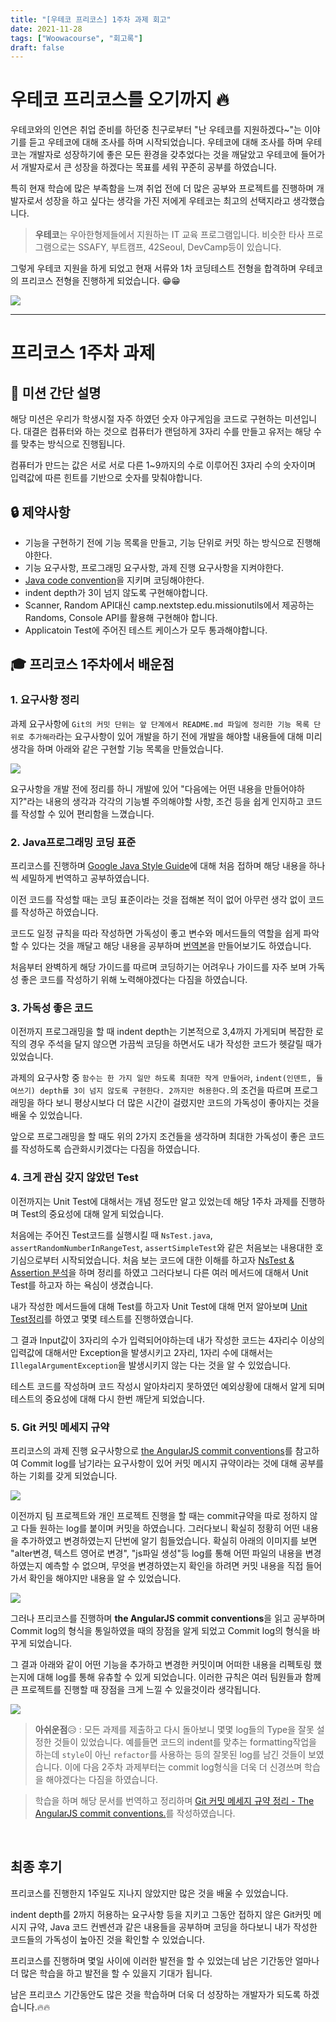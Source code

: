```yaml
---
title: "[우테코 프리코스] 1주차 과제 회고"
date: 2021-11-28
tags: ["Woowacourse", "회고록"]
draft: false
---
```


# 우테코 프리코스를 오기까지 🔥

우테코와의 인연은 취업 준비를 하던중 친구로부터 "난 우테코를 지원하겠다~"는 이야기를 듣고 우테코에 대해 조사를 하며 시작되었습니다. 우테코에 대해 조사를 하며 우테코는 개발자로 성장하기에 좋은 모든 환경을 갖추었다는 것을 깨달았고 우테코에 들어가서 개발자로서 큰 성장을 하겠다는 목표를 세워 꾸준히 공부를 하였습니다.

특히 현재 학습에 많은 부족함을 느껴 취업 전에 더 많은 공부와 프로젝트를 진행하며 개발자로서 성장을 하고 싶다는 생각을 가진 저에게 우테코는 최고의 선택지라고 생각했습니다.

> **우테코**는 우아한형제들에서 지원하는 IT 교육 프로그램입니다.
> 비슷한 타사 프로그램으로는 SSAFY, 부트캠프, 42Seoul, DevCamp등이 있습니다.

그렇게 우테코 지원을 하게 되었고 현재 서류와 1차 코딩테스트 전형을 합격하며 우테코의 프리코스 전형을 진행하게 되었습니다. 😁😁

![](image/20211128_우테코_프리코스-1주차_과제_회고/img.png)

<hr>

# 프리코스 1주차 과제

## 🚀 미션 간단 설명

해당 미션은 우리가 학생시절 자주 하였던 숫자 야구게임을 코드로 구현하는 미션입니다.
대결은 컴퓨터와 하는 것으로 컴퓨터가 랜덤하게 3자리 수를 만들고 유저는 해당 수를 맞추는 방식으로 진행됩니다.

컴퓨터가 만드는 값은 서로 서로 다른 1~9까지의 수로 이루어진 3자리 수의 숫자이며 입력값에 따른 힌트를 기반으로 숫자를 맞춰야합니다.

## 🔒 제약사항

- 기능을 구현하기 전에 기능 목록을 만들고, 기능 단위로 커밋 하는 방식으로 진행해야한다.
- 기능 요구사항, 프로그래밍 요구사항, 과제 진행 요구사항을 지켜야한다.
- [Java code convention](https://naver.github.io/hackday-conventions-java)을 지키며 코딩해야한다.
- indent depth가 3이 넘지 않도록 구현해야합니다.
- Scanner, Random API대신 camp.nextstep.edu.missionutils에서 제공하는 Randoms, Console API를 활용해 구현해야 합니다.
- Applicatoin Test에 주어진 테스트 케이스가 모두 통과해야합니다.

## 🎓 프리코스 1주차에서 배운점

### 1. 요구사항 정리

과제 요구사항에 `Git의 커밋 단위는 앞 단계에서 README.md 파일에 정리한 기능 목록 단위로 추가해라`라는 요구사항이 있어 개발을 하기 전에 개발을 해야할 내용들에 대해 미리 생각을 하며 아래와 같은 구현할 기능 목록을 만들었습니다.

![](image/20211128_우테코_프리코스-1주차_과제_회고/img_1.png)

요구사항을 개발 전에 정리를 하니 개발에 있어 "다음에는 어떤 내용을 만들어야하지?"라는 내용의 생각과 각각의 기능별 주의해야할 사항, 조건 등을 쉽게 인지하고 코드를 작성할 수 있어 편리함을 느꼈습니다.

### 2. Java프로그래밍 코딩 표준

프리코스를 진행하며 [Google Java Style Guide](https://google.github.io/styleguide/javaguide.html#s4.8.1-enum-classes)에 대해 처음 접하며 해당 내용을 하나씩 세밀하게 번역하고 공부하였습니다.

이전 코드를 작성할 때는 코딩 표준이라는 것을 접해본 적이 없어 아무런 생각 없이 코드를 작성하곤 하였습니다.

코드도 일정 규칙을 따라 작성하면 가독성이 좋고 변수와 메서드들의 역할을 쉽게 파악할 수 있다는 것을 깨달고 해당 내용을 공부하며 [번역본](https://velog.io/@seongwon97/Google-Java-Style-Guide)을 만들어보기도 하였습니다.

처음부터 완벽하게 해당 가이드를 따르며 코딩하기는 어려우나 가이드를 자주 보며 가독성 좋은 코드를 작성하기 위해 노력해야겠다는 다짐을 하였습니다.

### 3. 가독성 좋은 코드

이전까지 프로그래밍을 할 때 indent depth는 기본적으로 3,4까지 가게되며 복잡한 로직의 경우 주석을 달지 않으면 가끔씩 코딩을 하면서도 내가 작성한 코드가 헷갈릴 때가 있었습니다.

과제의 요구사항 중 `함수는 한 가지 일만 하도록 최대한 작게 만들어라`, `indent(인덴트, 들여쓰기) depth를 3이 넘지 않도록 구현한다. 2까지만 허용한다.`의 조건을 따르며 프로그래밍을 하다 보니 평상시보다 더 많은 시간이 걸렸지만 코드의 가독성이 좋아지는 것을 배울 수 있었습니다.

앞으로 프로그래밍을 할 때도 위의 2가지 조건들을 생각하며 최대한 가독성이 좋은 코드를 작성하도록 습관화시키겠다는 다짐을 하였습니다.

### 4. 크게 관심 갖지 않았던 Test

이전까지는 Unit Test에 대해서는 개념 정도만 알고 있었는데 해당 1주차 과제를 진행하며 Test의 중요성에 대해 알게 되었습니다.

처음에는 주어진 Test코드를 실행시킬 때 `NsTest.java`, `assertRandomNumberInRangeTest`, `assertSimpleTest`와 같은 처음보는 내용대한 호기심으로부터 시작되었습니다.
처음 보는 코드에 대한 이해를 하고자 [NsTest & Assertion 분석](<https://github.com/Seongwon97/woowa_precourse_record/blob/main/Week1%20(21.11.24~30)/Test%EC%BD%94%EB%93%9C%EC%97%90%20%EC%9E%88%EB%8A%94%20NsTest%20%26%20Assertion%20%EB%B6%84%EC%84%9D.md>)을 하며 정리를 하였고 그러다보니 다른 여러 메서드에 대해서 Unit Test를 하고자 하는 욕심이 생겼습니다.

내가 작성한 메서드들에 대해 Test를 하고자 Unit Test에 대해 먼저 알아보며 [Unit Test정리](https://velog.io/@seongwon97/Unit-Test-%EB%8B%A8%EC%9C%84-%ED%85%8C%EC%8A%A4%ED%8A%B8)를 하였고 몇몇 테스트를 진행하였습니다.

그 결과 Input값이 3자리의 수가 입력되어야하는데 내가 작성한 코드는 4자리수 이상의 입력값에 대해서만 Exception을 발생시키고 2자리, 1자리 수에 대해서는 `IllegalArgumentException`을 발생시키지 않는 다는 것을 알 수 있었습니다.

테스트 코드를 작성하며 코드 작성시 알아차리지 못하였던 예외상황에 대해서 알게 되며 테스트의 중요성에 대해 다시 한번 깨닫게 되었습니다.

### 5. Git 커밋 메세지 규약

프리코스의 과제 진행 요구사항으로 [the AngularJS commit conventions](https://gist.github.com/stephenparish/9941e89d80e2bc58a153)를 참고하여 Commit log를 남기라는 요구사항이 있어 커밋 메시지 규약이라는 것에 대해 공부를 하는 기회를 갖게 되었습니다.

![](image/20211128_우테코_프리코스-1주차_과제_회고/img_2.png)

이전까지 팀 프로젝트와 개인 프로젝트 진행을 할 때는 commit규약을 따로 정하지 않고 다들 원하는 log를 붙이며 커밋을 하였습니다. 그러다보니 확실히 정황히 어떤 내용을 추가하였고 변경하였는지 단번에 알기 힘들었습니다.
확실히 아래의 이미지를 보면 "alter변경, 텍스트 영어로 변경", "js파일 생성"등 log를 통해 어떤 파일의 내용을 변경하였는지 예측할 수 없으며, 무엇을 변경하였는지 확인을 하려면 커밋 내용을 직접 들어가서 확인을 해야지만 내용을 알 수 있었습니다.

<img src="https://images.velog.io/images/seongwon97/post/e7686dc9-46e3-4597-b0f4-84759af1ea1c/image.png">

그러나 프리코스를 진행하며 **the AngularJS commit conventions**을 읽고 공부하며 Commit log의 형식을 통일하였을 때의 장점을 알게 되었고 Commit log의 형식을 바꾸게 되었습니다.

그 결과 아래와 같이 어떤 기능을 추가하고 변경한 커밋이며 어떠한 내용을 리펙토링 했는지에 대해 log를 통해 유츄할 수 있게 되었습니다. 이러한 규칙은 여러 팀원들과 함께 큰 프로젝트를 진행할 때 장점을 크게 느낄 수 있을것이라 생각됩니다.

![](image/20211128_우테코_프리코스-1주차_과제_회고/img_3.png)

> **아쉬운점**😥 : 모든 과제를 제출하고 다시 돌아보니 몇몇 log들의 Type을 잘못 설정한 것들이 있었습니다.
> 예를들면 코드의 indent를 맞추는 formatting작업을 하는데 `style`이 아닌 `refactor`를 사용하는 등의 잘못된 log를 남긴 것들이 보였습니다.
> 이에 다음 2주차 과제부터는 commit log형식을 더욱 더 신경쓰며 학습을 해야겠다는 다짐을 하였습니다.

> 학습을 하며 해당 문서를 번역하고 정리하며 [Git 커밋 메세지 규약 정리 - The AngularJS commit conventions.](https://velog.io/@seongwon97/Git-%EC%BB%A4%EB%B0%8B-%EB%A9%94%EC%84%B8%EC%A7%80-%EA%B7%9C%EC%95%BD-%EC%A0%95%EB%A6%AC-The-AngularJS-commit-conventions)를 작성하였습니다.

<br>

## 최종 후기

프리코스를 진행한지 1주일도 지나지 않았지만 많은 것을 배울 수 있었습니다.

indent depth를 2까지 허용하는 요구사항 등을 지키고 그동안 접하지 않은 Git커밋 메시지 규약, Java 코드 컨벤션과 같은 내용들을 공부하며 코딩을 하다보니 내가 작성한 코드들의 가독성이 높아진 것을 확인할 수 있었습니다.

프리코스를 진행하며 몇일 사이에 이러한 발전을 할 수 있었는데 남은 기간동안 얼마나 더 많은 학습을 하고 발전을 할 수 있을지 기대가 됩니다.

남은 프리코스 기간동안도 많은 것을 학습하며 더욱 더 성장하는 개발자가 되도록 하겠습니다.🔥🔥
